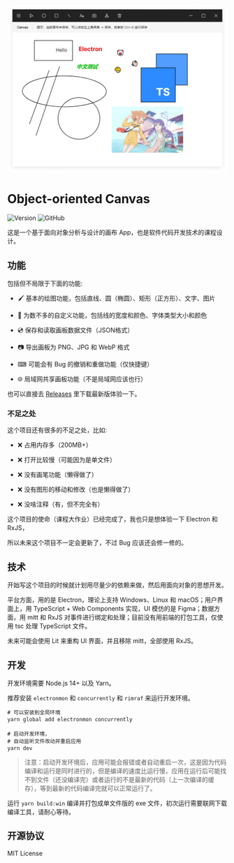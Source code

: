 ![主界面](./docs/main.webp)

# Object-oriented Canvas

![Version](https://img.shields.io/github/package-json/v/Lifeni/object-oriented-canvas)
![GitHub](https://img.shields.io/github/license/Lifeni/object-oriented-canvas)

这是一个基于面向对象分析与设计的画布 App，也是软件代码开发技术的课程设计。

## 功能

包括但不局限于下面的功能:

- 🖌 基本的绘图功能，包括直线、圆（椭圆）、矩形（正方形）、文字、图片

- 🎨 为数不多的自定义功能，包括线的宽度和颜色、字体类型大小和颜色

- 💿 保存和读取画板数据文件（JSON格式）

- 📷 导出画板为 PNG、JPG 和 WebP 格式

- ⌨ 可能会有 Bug 的撤销和重做功能（仅快捷键）

- 🌐 局域网共享画板功能（不是局域网应该也行）

也可以直接去 [Releases](https://github.com/Lifeni/object-oriented-canvas/releases) 里下载最新版体验一下。

### 不足之处

这个项目还有很多的不足之处，比如:

- ❌ 占用内存多（200MB+）

- ❌ 打开比较慢（可能因为是单文件）

- ❌ 没有画笔功能（懒得做了）

- ❌ 没有图形的移动和修改（也是懒得做了）

- ❌ 没啥注释（有，但不完全有）

这个项目的使命（课程大作业）已经完成了，我也只是想体验一下 Electron 和 RxJS，

所以未来这个项目不一定会更新了，不过 Bug 应该还会修一修的。

## 技术

开始写这个项目的时候就计划用尽量少的依赖来做，然后用面向对象的思想开发。

平台方面，用的是 Electron，理论上支持 Windows、Linux 和 macOS；用户界面上，用 TypeScript + Web Components 实现，UI 模仿的是 Figma；数据方面，用 mitt 和 RxJS 对事件进行绑定和处理；目前没有用前端的打包工具，仅使用 tsc 处理 TypeScript 文件。

未来可能会使用 Lit 来重构 UI 界面，并且移除 mitt，全部使用 RxJS。

## 开发

开发环境需要 Node.js 14+ 以及 Yarn。

推荐安装 `electronmon` 和 `concurrently` 和 `rimraf` 来运行开发环境。

```shell
# 可以安装到全局环境
yarn global add electronmon concurrently

# 启动开发环境，
# 自动监听文件改动并重启应用
yarn dev
```

> 注意：启动开发环境后，应用可能会报错或者自动重启一次，这是因为代码编译和运行是同时进行的，但是编译的速度比运行慢，应用在运行后可能找不到文件（还没编译完）或者运行的不是最新的代码（上一次编译的缓存），等到最新的代码编译完就可以正常运行了。

运行 `yarn build:win` 编译并打包成单文件版的 exe 文件，初次运行需要联网下载编译工具，请耐心等待。

## 开源协议

MIT License
